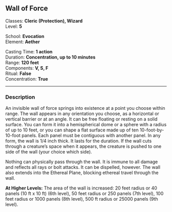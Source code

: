 ## Wall of Force

Classes: **Cleric (Protection), Wizard**  
Level: **5**  

School: **Evocation**  
Element: **Aether**  

Casting Time: **1 action**  
Duration: **Concentration, up to 10 minutes**  
Range: **120 feet**  
Components: **V, S, F**  
Ritual: **False**  
Concentration: **True**  

------

### Description

An invisible wall of force springs into existence at a point you choose within range. The wall appears in any orientation you choose, as a horizontal or vertical barrier or at an angle. It can be free floating or resting on a solid surface. You can form it into a hemispherical dome or a sphere with a radius of up to 10 feet, or you can shape a flat surface made up of ten 10-foot-by-10-foot panels. Each panel must be contiguous with another panel. In any form, the wall is 1/4 inch thick. It lasts for the duration. If the wall cuts through a creature’s space when it appears, the creature is pushed to one side of the wall (your choice which side). 

Nothing can physically pass through the wall. It is immune to all damage and reflects all rays or bolt attacks. It can be dispelled, however. The wall also extends into the Ethereal Plane, blocking ethereal travel through the wall.

**At Higher Levels:** The area of the wall is increased: 20 feet radius or 40 panels (10 ft x 10 ft) (6th level), 50 feet radius or 250 panels (7th level), 100 feet radius or 1000 panels (8th level), 500 ft radius or 25000 panels (9th level).